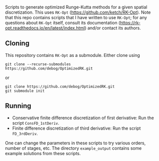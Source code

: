 Scripts to generate optimized Runge-Kutta methods for a given spatial discretization. This uses `RK-Opt` (https://github.com/ketch/RK-Opt). Note that this repo contains scripts that I have written to use `RK-Opt`; for any questions about `RK-Opt` itself, consult its documentation (https://rk-opt.readthedocs.io/en/latest/index.html) and/or contact its authors.

Cloning
-------

This repository contains `RK-Opt` as a submodule. Either clone using

```
git clone --recurse-submodules https://github.com/debog/OptimizedRK.git
```
or 
```
git clone https://github.com/debog/OptimizedRK.git
git submodule init
```

Running
-------

+ Conservative finite difference discretization of first derivative: Run the script `ConsFD_1stDeriv`. 
+ Finite difference discretization of third derivative: Run the script `FD_3rdDeriv`. 

One can change the parameters in these scripts to try various orders, number of stages, etc.
The directory `example_output` contains some example solutions from these scripts.
